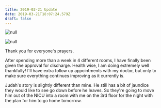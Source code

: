 ```yaml
---
title: 2019-03-21 Update
date: 2019-03-21T18:07:24.579Z
draft: false
---
```

![null](/images/20190320_144816.jpg)

![null](/images/20190319_183348.jpg)

Thank you for everyone's prayers. 

After spending more than a week in 4 different rooms, I have finally been given the approval for discharge. Health wise, I am doing extremely well thankfully! I'll have extra follow up appointments with my doctor, but only to make sure everything continues improving as it currently is. 

Judah's story is slightly different than mine. He still has a bit of jaundice they would like to see go down before he leaves. So they're going to move him out of the NICU into a room with me on the 3rd floor for the night with the plan for him to go home tomorrow.
